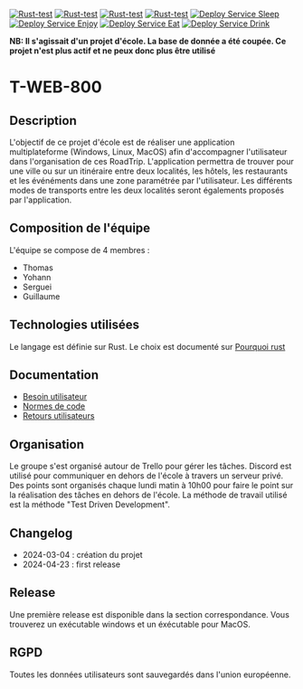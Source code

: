 [![Rust-test](https://github.com/thybux/t-web-800/actions/workflows/rust-test.yml/badge.svg?branch=service-drink)](https://github.com/thybux/t-web-800/actions/workflows/rust-test.yml)
[![Rust-test](https://github.com/thybux/t-web-800/actions/workflows/rust-test.yml/badge.svg?branch=service-drink)](https://github.com/thybux/t-web-800/actions/workflows/rust-test.yml)
[![Rust-test](https://github.com/thybux/t-web-800/actions/workflows/rust-test.yml/badge.svg?branch=service-enjoy)](https://github.com/thybux/t-web-800/actions/workflows/rust-test.yml)
[![Rust-test](https://github.com/thybux/t-web-800/actions/workflows/rust-test.yml/badge.svg?branch=service-sleep)](https://github.com/thybux/t-web-800/actions/workflows/rust-test.yml)
[![Deploy Service Sleep](https://github.com/thybux/t-web-800/actions/workflows/service-sleep-deploy.yml/badge.svg)](https://github.com/thybux/t-web-800/actions/workflows/service-sleep-deploy.yml)
[![Deploy Service Enjoy](https://github.com/thybux/t-web-800/actions/workflows/service-enjoy-deploy.yml/badge.svg)](https://github.com/thybux/t-web-800/actions/workflows/service-enjoy-deploy.yml)
[![Deploy Service Eat](https://github.com/thybux/t-web-800/actions/workflows/service-eat-deploy.yml/badge.svg)](https://github.com/thybux/t-web-800/actions/workflows/service-eat-deploy.yml)
[![Deploy Service Drink](https://github.com/thybux/t-web-800/actions/workflows/service-drink-deploy.yml/badge.svg)](https://github.com/thybux/t-web-800/actions/workflows/service-drink-deploy.yml)

**NB: Il s'agissait d'un projet d'école. La base de donnée a été coupée. Ce projet n'est plus actif et ne peux donc plus être utilisé**

# T-WEB-800

## Description

L'objectif de ce projet d'école est de réaliser une application multiplateforme (Windows, Linux, MacOS) afin d'accompagner l'utilisateur dans l'organisation de ces RoadTrip.
L'application permettra de trouver pour une ville ou sur un itinéraire entre deux localités, les hôtels, les restaurants et les événéments dans une zone paramétrée par l'utilisateur. Les différents modes de transports entre les deux localités seront égalements proposés par l'application.

## Composition de l'équipe

L'équipe se compose de 4 membres :
- Thomas
- Yohann
- Serguei
- Guillaume

## Technologies utilisées

Le langage est définie sur Rust. Le choix est documenté sur [Pourquoi rust](./pourquoirust.md)

## Documentation

- [Besoin utilisateur](./besoin_utilisateur.pdf)
- [Normes de code](./normesdecode.md)
- [Retours utilisateurs](./retours_utilisateurs.pdf)
## Organisation

Le groupe s'est organisé autour de Trello pour gérer les tâches. Discord est utilisé pour communiquer en dehors de l'école à travers un serveur privé.
Des points sont organisés chaque lundi matin à 10h00 pour faire le point sur la réalisation des tâches en dehors de l'école.
La méthode de travail utilisé est la méthode "Test Driven Development".

## Changelog

- 2024-03-04 : création du projet
- 2024-04-23 : first release

## Release

Une première release est disponible dans la section correspondance. Vous trouverez un exécutable windows et un éxécutable pour MacOS.

## RGPD

Toutes les données utilisateurs sont sauvegardés dans l'union européenne.
